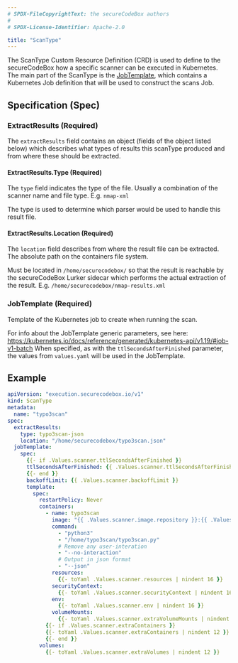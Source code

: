 ```yaml
---
# SPDX-FileCopyrightText: the secureCodeBox authors
#
# SPDX-License-Identifier: Apache-2.0

title: "ScanType"
---
```


The ScanType Custom Resource Definition (CRD) is used to define to the secureCodeBox how a specific scanner can be executed in Kubernetes. The main part of the ScanType is the [JobTemplate](#jobtemplate-required), which contains a Kubernetes Job definition that will be used to construct the scans Job.

## Specification (Spec)

### ExtractResults (Required)

The `extractResults` field contains an object (fields of the object listed below) which describes what types of results this scanType produced and from where these should be extracted.

#### ExtractResults.Type (Required)

The `type` field indicates the type of the file.
Usually a combination of the scanner name and file type. E.g. `nmap-xml`

The type is used to determine which parser would be used to handle this result file.

#### ExtractResults.Location (Required)

The `location` field describes from where the result file can be extracted.
The absolute path on the containers file system.

Must be located in `/home/securecodebox/` so that the result is reachable by the secureCodeBox Lurker sidecar which performs the actual extraction of the result.
E.g. `/home/securecodebox/nmap-results.xml`

### JobTemplate (Required)

Template of the Kubernetes job to create when running the scan.

For info about the JobTemplate generic parameters, see here: https://kubernetes.io/docs/reference/generated/kubernetes-api/v1.19/#job-v1-batch
When specified, as with the `ttlSecondsAfterFinished` parameter, the values from `values.yaml` will be used in the JobTemplate.

## Example

```yaml
apiVersion: "execution.securecodebox.io/v1"
kind: ScanType
metadata:
  name: "typo3scan"
spec:
  extractResults:
    type: typo3scan-json
    location: "/home/securecodebox/typo3scan.json"
  jobTemplate:
    spec:
      {{- if .Values.scanner.ttlSecondsAfterFinished }}
      ttlSecondsAfterFinished: {{ .Values.scanner.ttlSecondsAfterFinished }}
      {{- end }}
      backoffLimit: {{ .Values.scanner.backoffLimit }}
      template:
        spec:
          restartPolicy: Never
          containers:
            - name: typo3scan
              image: "{{ .Values.scanner.image.repository }}:{{ .Values.scanner.image.tag | default .Chart.AppVersion }}"
              command:
                - "python3"
                - "/home/typo3scan/typo3scan.py" 
                # Remove any user-interation
                - "--no-interaction"
                # Output in json format
                - "--json"
              resources:
                {{- toYaml .Values.scanner.resources | nindent 16 }}
              securityContext:
                {{- toYaml .Values.scanner.securityContext | nindent 16 }}
              env:
                {{- toYaml .Values.scanner.env | nindent 16 }}
              volumeMounts:
                {{- toYaml .Values.scanner.extraVolumeMounts | nindent 16 }}
            {{- if .Values.scanner.extraContainers }}
            {{- toYaml .Values.scanner.extraContainers | nindent 12 }}
            {{- end }}
          volumes:
            {{- toYaml .Values.scanner.extraVolumes | nindent 12 }}
```
